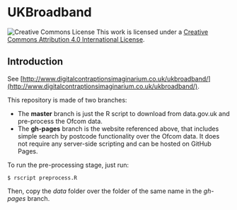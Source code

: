 # UKBroadband

![Creative Commons License](http://i.creativecommons.org/l/by/4.0/88x31.png "Creative Commons License") This work is licensed under a [Creative Commons Attribution 4.0 International License](http://creativecommons.org/licenses/by/4.0/).

## Introduction
See [http://www.digitalcontraptionsimaginarium.co.uk/ukbroadband/](http://www.digitalcontraptionsimaginarium.co.uk/ukbroadband/).

This repository is made of two branches:
- The **master** branch is just the R script to download from data.gov.uk and pre-process the Ofcom data.
- The **gh-pages** branch is the website referenced above, that includes simple search by postcode functionality over the Ofcom data. It does not require any server-side scripting and can be hosted on GitHub Pages.

To run the pre-processing stage, just run:

	$ rscript preprocess.R 

Then, copy the _data_ folder over the folder of the same name in the _gh-pages_ branch.

